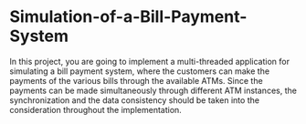 # Simulation-of-a-Bill-Payment-System
In this project, you are going to implement a multi-threaded application for simulating a bill payment system, where the customers can make the payments of the various bills through the available ATMs. Since the payments can be made simultaneously through different ATM instances, the synchronization and the data consistency should be taken into the consideration throughout the implementation.
